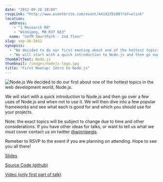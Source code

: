 ```yaml
---
date: "2012-09-26 18:00"
rsvpLink: "http://www.eventbrite.com/event/4414239108?ref=elink"
location: 
  address: 
    - "1 Research Rd"
    - "Winnipeg, MB R3T 6E3"
  name: "UofM SmartPark - 2nd floor"
slug: sep-26-2012
synopsis: 
  - "We decided to do our first meeting about one of the hottest topics in the development world"
  - "We will start with a quick introduction to Node.js and then go over a few uses of Node.js and when not to use it. We will then dive into a few popular frameworks and see what each is good for and which you should use for your projects. <a href=\"/events/sep-26-2012\">More</a>"
thumbAltText: Node.js
thumbnail: /images/nodejs-logo.jpg
title: "First Meetup: Intro to Node.js"
---
```


![Node.js](/images/nodejs-logo.jpg "Node.js")
We decided to do our first about one of the hottest topics in the web development world, Node.js.

We will start with a quick introduction to Node.js and then go over a few uses of Node.js and when not to use it. We will then dive into a few popular frameworks and see what each is good for and which you should use for your projects.

Note: the exact topics will be subject to change due to time and other considerations. If you have other ideas for talks, or want to tell us what we *must* cover contact us on twitter [@winnipegjs](http://www.twitter.com/winnipegjs).

Remeber to RSVP to the event if you are planning on attending. Hope to see you all there!

[Slides](http://www.winnipegjs.com/slides/meetup-1-intro-to-node.pptx)

[Source Code (github)](https://github.com/yagudaev/winnigram)

[Video (only first part of talk)](http://youtu.be/Rqxx7R_m1aQ)
